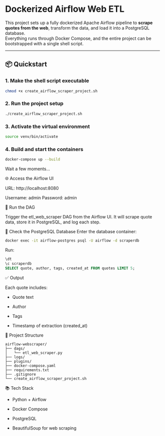 # Dockerized Airflow Web ETL

This project sets up a fully dockerized Apache Airflow pipeline to **scrape quotes from the web**, transform the data, and load it into a PostgreSQL database.  
Everything runs through Docker Compose, and the entire project can be bootstrapped with a single shell script.

---

## 📦 Quickstart

### 1. Make the shell script executable

```bash
chmod +x create_airflow_scraper_project.sh
```

### 2. Run the project setup

```bash
./create_airflow_scraper_project.sh
```

### 3. Activate the virtual environment

```bash
source venv/bin/activate
```

### 4. Build and start the containers

```bash
docker-compose up --build
```

Wait a few moments...

🌐 Access the Airflow UI

URL: http://localhost:8080

Username: admin
Password: admin

🏃 Run the DAG

Trigger the etl_web_scraper DAG from the Airflow UI.
It will scrape quote data, store it in PostgreSQL, and log each step.

🐘 Check the PostgreSQL Database
Enter the database container:

```bash
docker exec -it airflow-postgres psql -U airflow -d scraperdb
```

Run:

```sql
\dt
\c scraperdb
SELECT quote, author, tags, created_at FROM quotes LIMIT 5;
```

✅ Output

Each quote includes:

- Quote text

- Author

- Tags

- Timestamp of extraction (created_at)

📁 Project Structure


```
airflow-webscraper/
├── dags/
│   └── etl_web_scraper.py
├── logs/
├── plugins/
├── docker-compose.yaml
├── requirements.txt
├── .gitignore
└── create_airflow_scraper_project.sh
```

📚 Tech Stack

- Python + Airflow

- Docker Compose

- PostgreSQL

- BeautifulSoup for web scraping

<!-- Feel free to customize or extend the pipeline — it's yours! -->

<!-- # Dockerized Airflow Web ETL

1. Make the shell script executable

    `chmod +x create_airflow_scraper_project.sh`

2. Run the project

    `./create_airflow_scraper_project.sh`

3. Activate the virtual environment

    `source venv/bin/activate`

4. Build the docker

    `docker-compose up --build`

Wait the processing...

5. Access the Airflow

    `localhost:8080`

User:password

    `admin:admin`

6. Run the DAG

Wait the processing...

7. Check the database

`docker exec -it airflow-postgres psql -U airflow -d scraperdb`

`\dt`

`\c scraperdb`

`SELECT author,tags,created_at FROM quotes LIMIT 5;` -->
